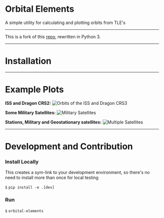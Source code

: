 # Orbital Elements

A simple utility for calculating and plotting orbits from TLE's

***

This is a fork of this [repo](https://github.com/Elucidation/OrbitalElements), rewritten in Python 3.

***

# Installation


***

# Example Plots

**ISS and Dragon CRS2:**
![Orbits of the ISS and Dragon CRS3](http://i.imgur.com/pNmEbRh.png "ISS and Dragon CRS2")

**Some Military Satellites:**
![Military Satellites](http://i.imgur.com/jR8ZMN2.png "Military Satellites")

**Stations, Military and Geostationary satellites:**
![Multiple Satellites](http://i.imgur.com/iQC3i2c.png "Multiple Satellites")

***

# Development and Contribution

### Install Locally

This creates a sym-link to your development environment, so there's no need to install more than once for local testing

`$` `pip install -e .[dev]`

### Run

`$` `orbital-elements`
